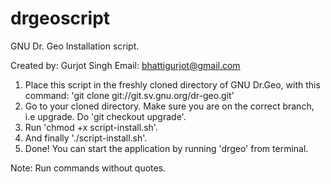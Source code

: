 drgeoscript
===========

GNU Dr. Geo Installation script.


Created by: Gurjot Singh
Email: bhattigurjot@gmail.com


1.  Place this script in the freshly cloned directory of GNU Dr.Geo, with this command: 'git clone git://git.sv.gnu.org/dr-geo.git'
2.  Go to your cloned directory. Make sure you are on the correct branch, i.e upgrade. Do 'git checkout upgrade'.
3.  Run 'chmod +x script-install.sh'.
4.  And finally './script-install.sh'.
5.  Done! You can start the application by running 'drgeo' from terminal.

Note: Run commands without quotes.

